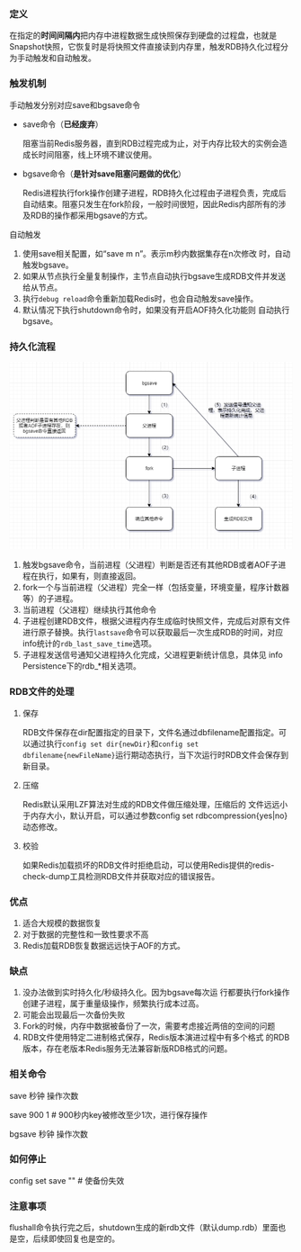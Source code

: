 ### 定义

在指定的**时间间隔内**把内存中进程数据生成快照保存到硬盘的过程盘，也就是Snapshot快照，它恢复时是将快照文件直接读到内存里，触发RDB持久化过程分为手动触发和自动触发。


### 触发机制

手动触发分别对应save和bgsave命令

- save命令（**已经废弃**）

    阻塞当前Redis服务器，直到RDB过程完成为止，对于内存比较大的实例会造成长时间阻塞，线上环境不建议使用。

- bgsave命令（**是针对save阻塞问题做的优化**）

    Redis进程执行fork操作创建子进程，RDB持久化过程由子进程负责，完成后自动结束。阻塞只发生在fork阶段，一般时间很短，因此Redis内部所有的涉及RDB的操作都采用bgsave的方式。

自动触发

1. 使用save相关配置，如“save m n”。表示m秒内数据集存在n次修改 时，自动触发bgsave。
2. 如果从节点执行全量复制操作，主节点自动执行bgsave生成RDB文件并发送给从节点。
3. 执行`debug reload`命令重新加载Redis时，也会自动触发save操作。
4. 默认情况下执行shutdown命令时，如果没有开启AOF持久化功能则 自动执行bgsave。

### 持久化流程

![1542082156604](assets/1542082156604.png)

1. 触发bgsave命令，当前进程（父进程）判断是否还有其他RDB或者AOF子进程在执行，如果有，则直接返回。
2. fork一个与当前进程（父进程）完全一样（包括变量，环境变量，程序计数器等）的子进程。
3. 当前进程（父进程）继续执行其他命令
4. 子进程创建RDB文件，根据父进程内存生成临时快照文件，完成后对原有文件进行原子替换。执行`lastsave`命令可以获取最后一次生成RDB的时间，对应info统计的`rdb_last_save_time`选项。
5. 子进程发送信号通知父进程持久化完成，父进程更新统计信息，具体见 info Persistence下的rdb_*相关选项。


### RDB文件的处理

1. 保存

    RDB文件保存在dir配置指定的目录下，文件名通过dbfilename配置指定。可以通过执行`config set dir{newDir}`和`config set dbfilename{newFileName}`运行期动态执行，当下次运行时RDB文件会保存到新目录。
2. 压缩

    Redis默认采用LZF算法对生成的RDB文件做压缩处理，压缩后的 文件远远小于内存大小，默认开启，可以通过参数config set rdbcompression{yes|no}动态修改。
3. 校验

    如果Redis加载损坏的RDB文件时拒绝启动，可以使用Redis提供的redis-check-dump工具检测RDB文件并获取对应的错误报告。

### 优点
1. 适合大规模的数据恢复
2. 对于数据的完整性和一致性要求不高
3. Redis加载RDB恢复数据远远快于AOF的方式。


### 缺点
1. 没办法做到实时持久化/秒级持久化。因为bgsave每次运 行都要执行fork操作创建子进程，属于重量级操作，频繁执行成本过高。
2. 可能会出现最后一次备份失败
3. Fork的时候，内存中数据被备份了一次，需要考虑接近两倍的空间的问题
4. RDB文件使用特定二进制格式保存，Redis版本演进过程中有多个格式 的RDB版本，存在老版本Redis服务无法兼容新版RDB格式的问题。

### 相关命令

save 秒钟 操作次数

save 900  1 # 900秒内key被修改至少1次，进行保存操作


bgsave 秒钟 操作次数


### 如何停止

config set save ""  # 使备份失效


### 注意事项
flushall命令执行完之后，shutdown生成的新rdb文件（默认dump.rdb）里面也是空，后续即使回复也是空的。
